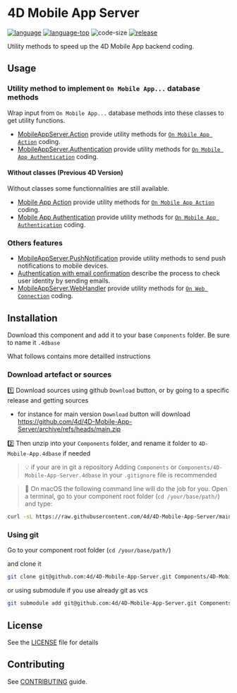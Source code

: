 # 4D Mobile App Server

[![language][code-shield]][code-url]
[![language-top][code-top]][code-url]
![code-size][code-size]
[![release][release-shield]][release-url]

Utility methods to speed up the 4D Mobile App backend coding.

## Usage

### Utility method to implement `On Mobile App...` database methods

Wrap input from `On Mobile App...` database methods into these classes to get utility functions.

- [MobileAppServer.Action](Documentation/Classes/Action.md) provide utility methods for [`On Mobile App Action`](https://doc.4d.com/4Dv18/4D/18/On-Mobile-App-Action-database-method.301-4505017.en.html) coding.
- [MobileAppServer.Authentication](Documentation/Classes/Authentication.md) provide utility methods for [`On Mobile App Authentication`](https://doc.4d.com/4Dv18/4D/18/On-Mobile-App-Authentication-database-method.301-4505016.en.html) coding.

#### Without classes (Previous 4D Version)

Without classes some functionnalities are still available.

- [Mobile App Action](Documentation/Methods/Mobile%20App%20Action.md) provide utility methods for [`On Mobile App Action`](https://doc.4d.com/4Dv18/4D/18/On-Mobile-App-Action-database-method.301-4505017.en.html) coding.
- [Mobile App Authentication](Documentation/Methods/Mobile%20App%20Authentication.md) provide utility methods for [`On Mobile App Authentication`](https://doc.4d.com/4Dv18/4D/18/On-Mobile-App-Authentication-database-method.301-4505016.en.html) coding.

### Others features

- [MobileAppServer.PushNotification](Documentation/Classes/PushNotification.md) provide utility methods to send push notifications to mobile devices.
- [Authentication with email confirmation](Documentation/AuthenticationWithEmailConfirmation.md) describe the process to check user identity by sending emails.
- [MobileAppServer.WebHandler](Documentation/Classes/WebHandler.md) provide utility methods for [`On Web Connection`](https://doc.4d.com/4Dv16/4D/16.6/On-Web-Connection-Database-Method.300-4445786.en.html) coding.

## Installation

Download this component and add it to your base `Components` folder. Be sure to name it `.4dbase`

What follows contains more detailled instructions

### Download artefact or sources

1️⃣ Download sources using github `Download` button, or by going to a specific release and getting sources
- for instance for main version `Download` button will download https://github.com/4d/4D-Mobile-App-Server/archive/refs/heads/main.zip

2️⃣ Then unzip into your `Components` folder, and rename it folder to `4D-Mobile-App.4dbase` if needed

> 💡  if your are in git a repository
> Adding `Components` or `Components/4D-Mobile-App-Server.4dbase` in your `.gitignore` file is recommended


> 🍎 On macOS the following command line will do the job for you.
> Open a terminal, go to your component root folder (`cd /your/base/path/`) and type:

```bash
curl -sL https://raw.githubusercontent.com/4d/4D-Mobile-App-Server/main/download.sh | sh
```

### Using git

Go to your component root folder (`cd /your/base/path/`)

and clone it

```bash
git clone git@github.com:4d/4D-Mobile-App-Server.git Components/4D-Mobile-App-Server.4dbase
```

or using submodule if you use already git as vcs

```bash
git submodule add git@github.com:4d/4D-Mobile-App-Server.git Components/4D-Mobile-App-Server.4dbase
```

## License

See the [LICENSE][license-url] file for details

## Contributing

See [CONTRIBUTING][contributing-url] guide.

<!-- MARKDOWN LINKS & IMAGES -->
<!-- https://www.markdownguide.org/basic-syntax/#reference-style-links -->
[code-shield]: https://img.shields.io/static/v1?label=language&message=4d&color=blue
[code-top]: https://img.shields.io/github/languages/top/4d-for-ios/4D-Mobile-App-Server.svg
[code-size]: https://img.shields.io/github/languages/code-size/4d-for-ios/4D-Mobile-App-Server.svg
[code-url]: https://developer.4d.com/
[release-shield]: https://img.shields.io/github/v/release/4d-for-ios/4D-Mobile-App-Server
[release-url]: https://github.com/4d-for-ios/4D-Mobile-App-Server/releases/latest
[contributing-url]: CONTRIBUTING.md
[license-url]: LICENSE.md
